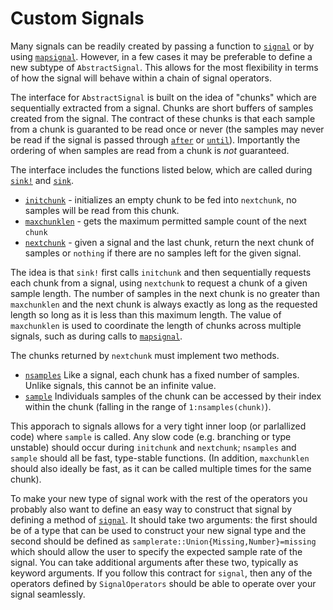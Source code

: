 # Custom Signals

Many signals can be readily created by passing a function to [`signal`](@ref) or by using [`mapsignal`](@ref). However, in a few cases it may be preferable to define a new subtype of `AbstractSignal`. This allows for the most flexibility in terms of how the signal will behave within a chain of signal operators.

The interface for `AbstractSignal` is built on the idea of "chunks" which are sequentially extracted from a signal. Chunks are short buffers of samples created from the signal. The contract of these chunks is that each sample from a chunk is guaranted to be read once or never (the samples may never be read if the signal is passed through [`after`](@ref) or [`until`](@ref)). Importantly the ordering of when samples are read from a chunk is *not* guaranteed.

The interface includes the functions listed below, which are called during
[`sink!`](@ref) and [`sink`](@ref).

* [`initchunk`](@ref) - initializes an empty chunk to be fed into `nextchunk`, no samples will be read from this chunk.
* [`maxchunklen`](@ref) - gets the maximum permitted sample count of the next `chunk`
* [`nextchunk`](@ref) - given a signal and the last chunk, return the next chunk of samples or `nothing` if there are no samples left for the given signal.

The idea is that `sink!` first calls `initchunk` and then sequentially requests each chunk from a signal, using `nextchunk` to request a chunk of a given sample length. The number of samples in the next chunk is no greater than `maxchunklen` and the next chunk is always exactly as long as the requested length so long as it is less than this maximum length. The value of `maxchunklen` is used to coordinate the length of chunks across multiple signals, such as during calls to [`mapsignal`](@ref).

The chunks returned by `nextchunk` must implement two methods.

* [`nsamples`](@ref) Like a signal, each chunk has a fixed number of samples. Unlike signals, this cannot be an infinite value.
* [`sample`](@ref) Individuals samples of the chunk can be accessed by their index within the chunk (falling in the range of `1:nsamples(chunk)`).

This apporach to signals allows for a very tight inner loop (or parlallized code) where `sample` is called. Any slow code (e.g. branching or type unstable) should occur during `initchunk` and `nextchunk`; `nsamples` and `sample` should all be fast, type-stable functions. (In addition, `maxchunklen` should also ideally be fast, as it can be called multiple times for the same chunk).

To make your new type of signal work with the rest of the operators you
probably also want to define an easy way to construct that signal by defining
a method of [`signal`](@ref). It should take two arguments: the first should
be of a type that can be used to construct your new signal type and the
second should be defined as `samplerate::Union{Missing,Number}=missing` which
should allow the user to specify the expected sample rate of the signal. You
can take additional arguments after these two, typically as keyword
arguments. If you follow this contract for `signal`, then any of the
operators defined by `SignalOperators` should be able to operate over your
signal seamlessly.